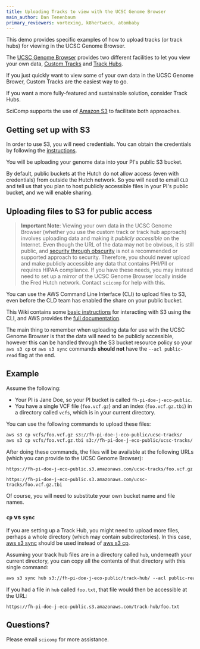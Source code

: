 ```yaml
---
title: Uploading Tracks to view with the UCSC Genome Browser
main_author: Dan Tenenbaum
primary_reviewers: vortexing, k8hertweck, atombaby
---
```


This demo provides specific examples of how to upload tracks (or track hubs) for viewing in the UCSC Genome Browser.

The [UCSC Genome Browser](http://genome.ucsc.edu/) provides two different facilities to let you view your own data,
[Custom Tracks](http://genome.ucsc.edu/cgi-bin/hgCustom) and [Track Hubs](https://genome.ucsc.edu/goldenPath/help/hgTrackHubHelp.html). 

If you just quickly want to view some of your own data in the UCSC Genome Brower, Custom Tracks are the easiest way to go.

If you want a more fully-featured and sustainable solution, consider Track Hubs.

SciComp supports the use of [Amazon S3](https://aws.amazon.com/s3/) to facilitate both approaches. 

## Getting set up with S3

In order to use S3, you will need credentials. You can obtain the credentials by following the [instructions](/scicomputing/access_credentials/#command-line-rhinogizmo-instructions).

You will be uploading your genome data into your PI's public S3 bucket.

By default, public buckets at the Hutch do not allow access (even with credentials) from outside the Hutch network. So you will need to email `CLD` and tell us that you plan to host publicly accessible files in your PI's public bucket, and we will enable sharing.

## Uploading files to S3 for public access

> **Important Note**: Viewing your own data in the UCSC Genome Browser (whether you use the custom track or track hub approach) involves uploading data and making it *publicly accessible* on the Internet. Even though the URL of the data may not be obvious, it is still public, and [security through obscurity](https://en.wikipedia.org/wiki/Security_through_obscurity) is not a recommended or supported approach to security. Therefore, you should **never** upload and make publicly accessible any data that contains PHI/PII or requires HIPAA compliance. If you have these needs, you may instead need to set up a mirror of the UCSC Genome Browser locally inside the Fred Hutch network. Contact `scicomp` for help with this.

You can use the AWS Command Line Interface (CLI) to upload files to S3, even before the CLD team has enabled the share on your public bucket.

This Wiki contains some [basic instructions](https://sciwiki.fredhutch.org/compdemos/aws-s3/#aws-command-line-interface-cli) for interacting with S3 using the CLI, and AWS provides the [full documentation](https://docs.aws.amazon.com/cli/latest/reference/s3/).

The main thing to remember when uploading data for use with the UCSC Genome Browser is that the data will need to be publicly accessible, however this can be handled through the S3 bucket resource policy so your `aws s3 cp` or `aws s3 sync` commands **should not** have the `--acl public-read` flag at the end.

## Example

Assume the following:

* Your PI is Jane Doe, so your PI bucket is called `fh-pi-doe-j-eco-public`. 
* You have a single VCF file (`foo.vcf.gz`) and an index (`foo.vcf.gz.tbi`) in a directory called `vcfs`, which is in your current directory.

You can use the following commands to upload these files:

``` ml awscli
aws s3 cp vcfs/foo.vcf.gz s3://fh-pi-doe-j-eco-public/ucsc-tracks/
aws s3 cp vcfs/foo.vcf.gz.tbi s3://fh-pi-doe-j-eco-public/ucsc-tracks/
```

After doing these commands, the files will be available at the following URLs (which you can provide to the UCSC Genome Browser):

`https://fh-pi-doe-j-eco-public.s3.amazonaws.com/ucsc-tracks/foo.vcf.gz`

`https://fh-pi-doe-j-eco-public.s3.amazonaws.com/ucsc-tracks/foo.vcf.gz.tbi`

Of course, you will need to substitute your own bucket name and file names.

### `cp` vs `sync`

If you are setting up a Track Hub, you might need to upload more files, perhaps a whole directory (which may contain subdirectories). In this case, [aws s3 sync](https://docs.aws.amazon.com/cli/latest/reference/s3/sync.html) should be used instead of [aws s3 cp](https://docs.aws.amazon.com/cli/latest/reference/s3/cp.html).

Assuming your track hub files are in a directory called `hub`, underneath your current directory, you can copy all the contents of that directory with this single command:

```ml awscli
aws s3 sync hub s3://fh-pi-doe-j-eco-public/track-hub/ --acl public-read
```

If you had a file in `hub` called `foo.txt`, that file would then be accessible at the URL:

`https://fh-pi-doe-j-eco-public.s3.amazonaws.com/track-hub/foo.txt`

## Questions?

Please email `scicomp` for more assistance.
